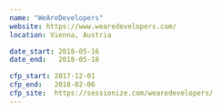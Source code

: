 ```yaml
---
name: "WeAreDevelopers"
website: https://www.wearedevelopers.com/
location: Vienna, Austria

date_start: 2018-05-16
date_end:   2018-05-18

cfp_start: 2017-12-01
cfp_end:   2018-02-06
cfp_site:  https://sessionize.com/wearedevelopers/
---
```

